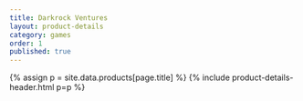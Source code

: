 ```yaml
---
title: Darkrock Ventures
layout: product-details
category: games
order: 1
published: true
---
```

{% assign p = site.data.products[page.title] %}
{% include product-details-header.html p=p %}
